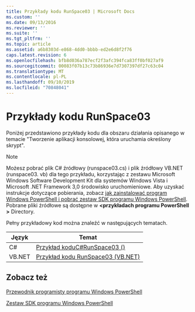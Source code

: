 ```yaml
---
title: Przykłady kodu RunSpace03 | Microsoft Docs
ms.custom: ''
ms.date: 09/13/2016
ms.reviewer: ''
ms.suite: ''
ms.tgt_pltfrm: ''
ms.topic: article
ms.assetid: a6b8303d-e868-4dd0-bbbb-ed2e6d8f2f76
caps.latest.revision: 6
ms.openlocfilehash: bfb8d036a787ecf2f3afc394fca83ff0bf027af9
ms.sourcegitcommit: 00083f07b13c73b86936e7d7307397df27c63c04
ms.translationtype: MT
ms.contentlocale: pl-PL
ms.lasthandoff: 09/10/2019
ms.locfileid: "70848041"
---
```

# <a name="runspace03-code-samples"></a>Przykłady kodu RunSpace03

Poniżej przedstawiono przykłady kodu dla obszaru działania opisanego w temacie "Tworzenie aplikacji konsolowej, która uruchamia określony skrypt".

> [!NOTE]
> Możesz pobrać plik C# źródłowy (runspace03.cs) i plik źródłowy VB.NET (runspace03. vb) dla tego przykładu, korzystając z zestawu Microsoft Windows Software Development Kit dla systemów Windows Vista i Microsoft .NET Framework 3,0 środowisko uruchomieniowe. Aby uzyskać instrukcje dotyczące pobierania, zobacz [jak zainstalować program Windows PowerShell i pobrać zestaw SDK programu Windows PowerShell](/powershell/developer/installing-the-windows-powershell-sdk).
> Pobrane pliki źródłowe są dostępne w  **\<przykładach programu PowerShell >** Directory.

Pełny przykładowy kod można znaleźć w następujących tematach.

| Język |                                 Temat                                 |
| -------- | --------------------------------------------------------------------- |
| C#       | [Przykład koduC#RunSpace03 ()](./runspace03-csharp-code-sample.md)     |
| VB.NET   | [Przykład kodu RunSpace03 (VB.NET)](./runspace03-vb-net-code-sample.md) |

## <a name="see-also"></a>Zobacz też

[Przewodnik programisty programu Windows PowerShell](./windows-powershell-programmer-s-guide.md)

[Zestaw SDK programu Windows PowerShell](../windows-powershell-reference.md)
